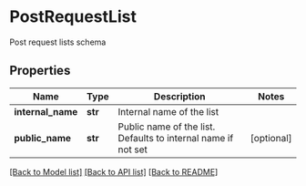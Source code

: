# PostRequestList

Post request lists schema
## Properties
Name | Type | Description | Notes
------------ | ------------- | ------------- | -------------
**internal_name** | **str** | Internal name of the list | 
**public_name** | **str** | Public name of the list. Defaults to internal name if not set | [optional] 

[[Back to Model list]](../README.md#documentation-for-models) [[Back to API list]](../README.md#documentation-for-api-endpoints) [[Back to README]](../README.md)


